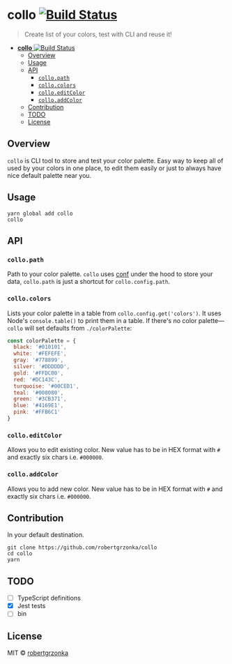 # **collo** [![Build Status](https://travis-ci.com/robertgrzonka/collo.svg?branch=master)](https://travis-ci.com/robertgrzonka/collo)
> Create list of your colors, test with CLI and reuse it!

- [**collo** ![Build Status](https://travis-ci.com/robertgrzonka/collo)](#collo-build-status)
  - [Overview](#overview)
  - [Usage](#usage)
  - [API](#api)
    - [`collo.path`](#collopath)
    - [`collo.colors`](#collocolors)
    - [`collo.editColor`](#colloeditcolor)
    - [`collo.addColor`](#colloaddcolor)
  - [Contribution](#contribution)
  - [TODO](#todo)
  - [License](#license)

## Overview

`collo` is CLI tool to store and test your color palette. Easy way to keep all of used by your colors in one place, to edit them easily or just to always have nice default palette near you.

## Usage

```shell
yarn global add collo
collo
```

## API

### `collo.path`

Path to your color palette. `collo` uses [conf](https://github.com/sindresorhus/conf) under the hood to store your data, `collo.path` is just a shortcut for `collo.config.path`.

### `collo.colors`

Lists your color palette in a table from `collo.config.get('colors')`. It uses Node's `console.table()` to print them in a table. 
If there's no color palette—`collo` will set defaults from `./colorPalette`:

```javascript
const colorPalette = {
  black: '#010101',
  white: '#FEFEFE',
  gray: '#778899',
  silver: '#DDDDDD',
  gold: '#FFDC00',
  red: '#DC143C',
  turquoise: '#00CED1',
  teal: '#008080',
  green: '#3CB371',
  blue: '#4169E1',
  pink: '#FFB6C1'
}
```

### `collo.editColor`

Allows you to edit existing color. New value has to be in HEX format with `#` and exactly six chars i.e. `#000000`.

### `collo.addColor`

Allows you to add new color. New value has to be in HEX format with `#` and exactly six chars i.e. `#000000`.


## Contribution
In your default destination.

```shell
git clone https://github.com/robertgrzonka/collo
cd collo
yarn
```

<!-- Generated by documentation.js. Update this documentation by updating the source code. -->

## TODO

- [ ] TypeScript definitions
- [x] Jest tests
- [ ] bin

## License

MIT © [robertgrzonka](https://robert.theguys.sh)
